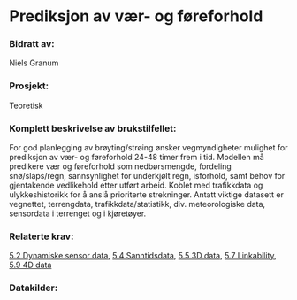 # Prediksjon av vær- og føreforhold 
### Bidratt av: 
Niels Granum
### Prosjekt: 
Teoretisk
### Komplett beskrivelse av brukstilfellet: 
For god planlegging av brøyting/strøing ønsker vegmyndigheter mulighet for prediksjon av vær- og føreforhold 24-48 timer frem i tid. Modellen må predikere vær og føreforhold som nedbørsmengde, fordeling snø/slaps/regn, sannsynlighet for underkjølt regn, isforhold, samt behov for gjentakende vedlikehold etter utført arbeid. Koblet med trafikkdata og ulykkeshistorikk for å anslå prioriterte strekninger. Antatt viktige datasett er vegnettet, terrengdata, trafikkdata/statistikk, div. meteorologiske data, sensordata i terrenget og i kjøretøyer. 
### Relaterte krav:  
[5.2 Dynamiske sensor data](#5.2), [5.4 Sanntidsdata](#5.4), [5.5 3D data](#5.5), [5.7 Linkability](#5.7), [5.9 4D data](#5.9)
### Datakilder:  
